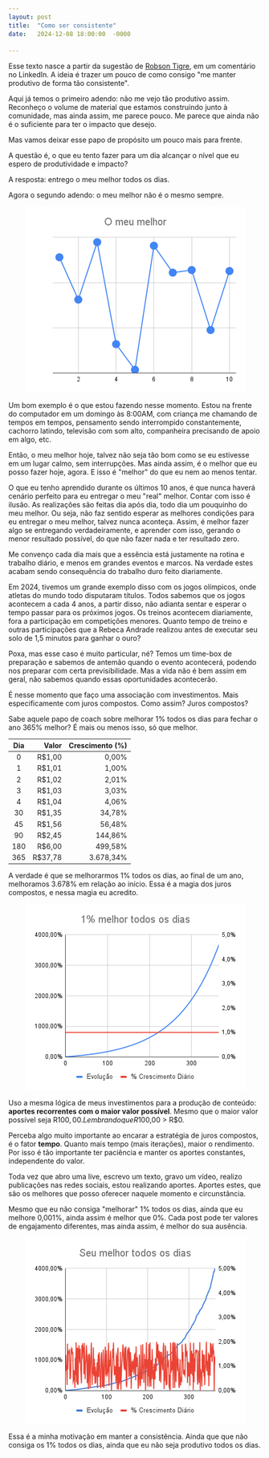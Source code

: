 ```yaml
---
layout: post
title:  "Como ser consistente"
date:   2024-12-08 18:00:00  -0000

---
```


Esse texto nasce a partir da sugestão de [Robson Tigre](https://www.linkedin.com/in/robson-tigre/), em um comentário no LinkedIn. A ideia é trazer um pouco de como consigo "me manter produtivo de forma tão consistente".

Aqui já temos o primeiro adendo: não me vejo tão produtivo assim. Reconheço o volume de material que estamos construindo junto à comunidade, mas ainda assim, me parece pouco. Me parece que ainda não é o suficiente para ter o impacto que desejo.

Mas vamos deixar esse papo de propósito um pouco mais para frente.

A questão é, o que eu tento fazer para um dia alcançar o nível que eu espero de produtividade e impacto?

A resposta: entrego o meu melhor todos os dias.

Agora o segundo adendo: o meu melhor não é o mesmo sempre.

<p align="center">
    <img class="image" src="/assets/images/o_meu_melhor.png" alt="O meu melhor ao longo dos dias">
</p>

Um bom exemplo é o que estou fazendo nesse momento. Estou na frente do computador em um domingo às 8:00AM, com criança me chamando de tempos em tempos, pensamento sendo interrompido constantemente, cachorro latindo, televisão com som alto, companheira precisando de apoio em algo, etc.

Então, o meu melhor hoje, talvez não seja tão bom como se eu estivesse em um lugar calmo, sem interrupções. Mas ainda assim, é o melhor que eu posso fazer hoje, agora. E isso é "melhor" do que eu nem ao menos tentar.

O que eu tenho aprendido durante os últimos 10 anos, é que nunca haverá cenário perfeito para eu entregar o meu "real" melhor. Contar com isso é ilusão. As realizações são feitas dia após dia, todo dia um pouquinho do meu melhor. Ou seja, não faz sentido esperar as melhores condições para eu entregar o meu melhor, talvez nunca aconteça. Assim, é melhor fazer algo se entregando verdadeiramente, e aprender com isso, gerando o menor resultado possível, do que não fazer nada e ter resultado zero.

Me convenço cada dia mais que a essência está justamente na rotina e trabalho diário, e menos em grandes eventos e marcos. Na verdade estes acabam sendo consequência do trabalho duro feito diariamente.

Em 2024, tivemos um grande exemplo disso com os jogos olímpicos, onde atletas do mundo todo disputaram títulos. Todos sabemos que os jogos acontecem a cada 4 anos, a partir disso, não adianta sentar e esperar o tempo passar para os próximos jogos. Os treinos acontecem diariamente, fora a participação em competições menores. Quanto tempo de treino e outras participações que a Rebeca Andrade realizou antes de executar seu solo de 1,5 minutos para ganhar o ouro?

Poxa, mas esse caso é muito particular, né? Temos um time-box de preparação e sabemos de antemão quando o evento acontecerá, podendo nos preparar com certa previsibilidade. Mas a vida não é bem assim em geral, não sabemos quando essas oportunidades acontecerão.

É nesse momento que faço uma associação com investimentos. Mais especificamente com juros compostos. Como assim? Juros compostos?

Sabe aquele papo de coach sobre melhorar 1% todos os dias para fechar o ano 365% melhor? É mais ou menos isso, só que melhor.

| Dia   | Valor   | Crescimento (%) |
| :---: |  ---:   | ---:            |
| 0     | R$1,00  | 0,00%           |
| 1     | R$1,01  | 1,00%           |
| 2     | R$1,02  | 2,01%           |
| 3     | R$1,03  | 3,03%           |
| 4     | R$1,04  | 4,06%           |
| 30    | R$1,35  | 34,78%          |
| 45    | R$1,56  | 56,48%          |
| 90    | R$2,45  | 144,86%         |
| 180   | R$6,00  | 499,58%         |
| 365   | R$37,78 | 3.678,34%       |

A verdade é que se melhorarmos 1% todos os dias, ao final de um ano, melhoramos 3.678% em relação ao início. Essa é a magia dos juros compostos, e nessa magia eu acredito.

<p align="center">
    <img class="image" src="/assets/images/1_melhor_todos_os_dias.png" alt="Gráfico de dias versus resultado">
</p>

Uso a mesma lógica de meus investimentos para a produção de conteúdo: **aportes recorrentes com o maior valor possível**. Mesmo que o maior valor possível seja R$100,00. Lembrando que R$100,00 > R$0.

Perceba algo muito importante ao encarar a estratégia de juros compostos, é o fator **tempo**. Quanto mais tempo (mais iterações), maior o rendimento. Por isso é tão importante ter paciência e manter os aportes constantes, independente do valor.

Toda vez que abro uma live, escrevo um texto, gravo um vídeo, realizo publicações nas redes sociais, estou realizando aportes. Aportes estes, que são os melhores que posso oferecer naquele momento e circunstância.

Mesmo que eu não consiga "melhorar" 1% todos os dias, ainda que eu melhore 0,001%, ainda assim é melhor que 0%. Cada post pode ter valores de engajamento diferentes, mas ainda assim, é melhor do sua ausência.

<p align="center">
    <img class="image" src="/assets/images/rand_melhor_todos_os_dias.png" alt="Gráfico de dias versus resultado com aleatoriedade">
</p>

Essa é a minha motivação em manter a consistência. Ainda que que não consiga os 1% todos os dias, ainda que eu não seja produtivo todos os dias.
